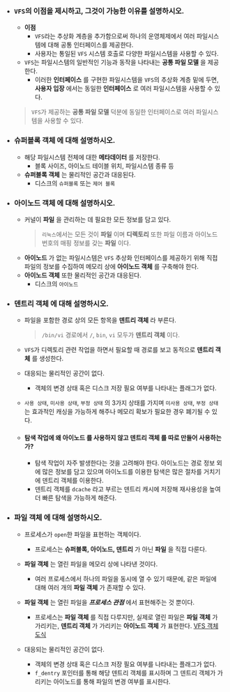 - ### `VFS`의 이점을 제시하고, 그것이 가능한 이유를 설명하시오.
    - __이점__
        - `VFS`라는 추상화 계층을 추가함으로써 하나의 운영체제에서 여러 파일시스템에 대해 공통 인터페이스를 제공한다.
        - 사용자는 통일된 `VFS` 시스템 호출로 다양한 파일시스템을 사용할 수 있다.
    - `VFS`는 파일시스템의 일반적인 기능과 동작을 나타내는 __공통 파일 모델__ 을 제공한다. 
        - 이러한 __인터페이스__ 를 구현한 파일시스템을 `VFS`의 추상화 계층 밑에 두면, __사용자 입장__ 에서는 동일한 __인터페이스__ 로 여러 파일시스템을 사용할 수 있다.
    > `VFS`가 제공하는 __공통 파일 모델__ 덕분에 동일한 인터페이스로 여러 파일시스템을 사용할 수 있다.


- ### __슈퍼블록 객체__ 에 대해 설명하시오.
    - 해당 파일시스템 전체에 대한 __메타데이터__ 를 저장한다.
        - 블록 사이즈, 아이노드 테이블 위치, 파일시스템 종류 등
    - __슈퍼블록 객체__ 는 물리적인 공간과 대응된다.
        - 디스크의 `슈퍼블록` 또는 `제어 블록`

- ### __아이노드 객체__ 에 대해 설명하시오.
    - 커널이 __파일__ 을 관리하는 데 필요한 모든 정보를 담고 있다.
        > `리눅스`에서는 모든 것이 __파일__ 이며 __디렉토리__ 또한 파일 이름과 아이노드 번호의 매핑 정보를 갖는 __파일__ 이다.	
    - __아이노드__ 가 없는 파일시스템은 `VFS` 추상화 인터페이스를 제공하기 위해 직접 파일의 정보를 수집하여 메모리 상에 __아이노드 객체__ 를 구축해야 한다.
    - __아이노드 객체__ 또한 물리적인 공간과 대응된다.
        - 디스크의 `아이노드`
		
- ### __덴트리 객체__ 에 대해 설명하시오.
	- 파일을 포함한 경로 상의 모든 항목을 __덴트리 객체__ 라 부른다. 
		> `/bin/vi` 경로에서 `/`, `bin`, `vi` 모두가 __덴트리 객체__ 이다.
	- `VFS`가 디렉토리 관련 작업을 하면서 필요할 때 경로를 보고 동적으로 __덴트리 객체__ 를 생성한다.
	- 대응되는 물리적인 공간이 없다.
        - 객체의 변경 상태 혹은 디스크 저장 필요 여부를 나타내는 플래그가 없다.
	- `사용 상태`, `미사용 상태`, `부정 상태` 의 3가지 상태를 가지며 `미사용 상태`, `부정 상태` 는 효과적인 캐싱을 가능하게 해주나 메모리 확보가 필요한 경우 폐기될 수 있다.
	
	- #### 탐색 작업에 왜 __아이노드__ 를 사용하지 않고 __덴트리 객체__ 를 따로 만들어 사용하는가?
		- 탐색 작업이 자주 발생한다는 것을 고려해야 한다. 아이노드는 경로 정보 외에 많은 정보를 담고 있으며 아이노드를 이용한 탐색은 많은 절차를 거치기에 덴트리 객체를 이용한다. 
		- 덴트리 객체를 `dcache` 라고 부르는 덴트리 캐시에 저장해 재사용성을 높여 더 빠른 탐색을 가능하게 해준다.
		
- ### __파일 객체__ 에 대해 설명하시오.
    - 프로세스가 `open`한 파일을 표현하는 객체이다.
        - 프로세스는 __슈퍼블록, 아이노드, 덴트리__ 가 아닌 __파일__ 을 직접 다룬다.
    
	- __파일 객체__ 는 열린 파일을 메모리 상에 나타낸 것이다.
        - 여러 프로세스에서 하나의 파일을 동시에 열 수 있기 때문에, 같은 파일에 대해 여러 개의 __파일 객체__ 가 존재할 수 있다.
    
	- __파일 객체__ 는 열린 파일을 __*프로세스 관점*__ 에서 표현해주는 것 뿐이다.
        - 프로세스는 __파일 객체__ 를 직접 다루지만, 실제로 열린 파일은 __파일 객체__ 가 가리키는, __덴트리 객체__ 가 가리키는 __아이노드 객체__ 가 표현한다.
        [VFS 객체 도식](https://i.stack.imgur.com/daHCZ.gif)
    
	- 대응되는 물리적인 공간이 없다.
        - 객체의 변경 상태 혹은 디스크 저장 필요 여부를 나타내는 플래그가 없다.
		- `f_dentry` 포인터를 통해 해당 덴트리 객체를 표시하며 그 덴트리 객체가 가리키는 아이노드를 통해 파일의 변경 여부를 표시한다.